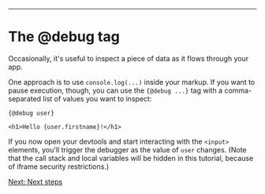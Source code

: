 ------
# **The @debug tag**
Occasionally, it's useful to inspect a piece of data as it flows through your app.

One approach is to use `console.log(...)` inside your markup. If you want to pause execution, though, you can use the `{@debug ...}` tag with a comma-separated list of values you want to inspect:
```svelte title="src/routes/part2/miscellaneous/+page.svelte" /{@debug user}/
{@debug user}

<h1>Hello {user.firstname}!</h1>
```
If you now open your devtools and start interacting with the `<input>` elements, you'll trigger the debugger as the value of `user` changes. (Note that the call stack and local variables will be hidden in this tutorial, because of iframe security restrictions.)

[Next: Next steps](/part2/next-steps)
